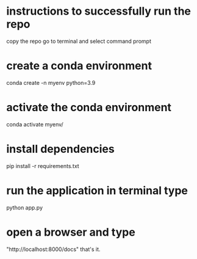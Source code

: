 # instructions to successfully run the repo
  copy the repo
  go to terminal and select command prompt

# create a conda environment
conda create -n myenv python=3.9

# activate the conda environment
conda activate myenv/

# install dependencies
pip install -r requirements.txt

# run the application in terminal type
python app.py

# open a browser and type 
"http://localhost:8000/docs" that's it.

